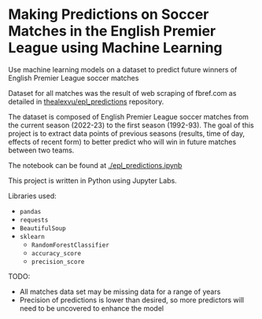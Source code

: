 # Making Predictions on Soccer Matches in the English Premier League using Machine Learning
Use machine learning models on a dataset to predict future winners of English Premier League soccer matches

Dataset for all matches was the result of web scraping of fbref.com as detailed in [thealexvu/epl_predictions](https://github.com/thealexvu/epl_predictions) repository.

The dataset is composed of English Premier League soccer matches from the current season (2022-23) to the first season (1992-93). The goal of this project is to extract data points of previous seasons (results, time of day, effects of recent form) to better predict who will win in future matches between two teams.

The notebook can be found at [./epl_predictions.ipynb](https://github.com/thealexvu/epl_predictions/epl_predictions.ipynb)

This project is written in Python using Jupyter Labs.

Libraries used:
- `pandas`
- `requests`
- `BeautifulSoup`
- `sklearn`
  - `RandomForestClassifier`
  - `accuracy_score`
  - `precision_score`
  
TODO:
- All matches data set may be missing data for a range of years
- Precision of predictions is lower than desired, so more predictors will need to be uncovered to enhance the model
